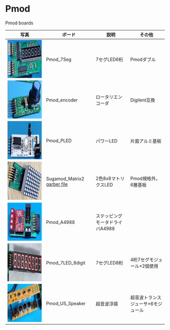 # Pmod
 Pmod boards

写真 | ボード | 説明 | その他
---|---|---|---
<img src="Pmod_7Seg/pic.jpg" height="120"> | Pmod_7Seg | 7セグLED6桁 | Pmodダブル
<img src="Pmod_encoder/re.jpg" height="120"> | Pmod_encoder | ロータリエンコーダ | Digilent互換
<img src="Pmod_PLED/pmod_led.jpg" height="120"> | Pmod_PLED | パワーLED | 片面アルミ基板
<img src="Pmod_Matrix2/matrix.jpg" height="120"> | Sugamod_Matrix2 <a href="https://github.com/Lathe-Mariel/Pmod/tree/main/Pmod_Matrix2/output/output.zip">garber file</a> | 2色8x8マトリクスLED | Pmod規格外，6層基板
<img src="Pmod_A4988/pmod_a4988.jpg" height="120"> | Pmod_A4988 | ステッピングモータドライバA4988
<img src="Pmod_7LED_8digit/7seg8digit.jpg" height="120"> | Pmod_7LED_8digit | 7セグLED8桁 | 4桁7セグモジュール×2個使用
<img src="Pmod_US_Speaker/us.jpg" height="120"> | Pmod_US_Speaker | 超音波浮揚 | 超音波トランスジューサ×6モジュール